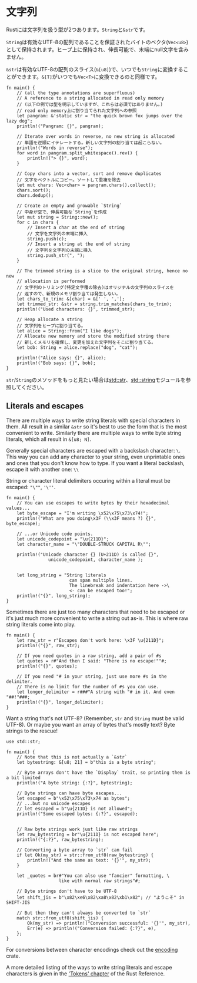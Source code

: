 <!--
# Strings
-->
# 文字列

<!--
There are two types of strings in Rust: `String` and `&str`.
-->
Rustには文字列を扱う型が2つあります。`String`と`&str`です。

<!--
A `String` is stored as a vector of bytes (`Vec<u8>`), but guaranteed to
always be a valid UTF-8 sequence. `String` is heap allocated, growable and not
null terminated.
-->
`String`は有効なUTF-8の配列であることを保証されたバイトのベクタ(`Vec<u8>`)として保持されます。ヒープ上に保持され、伸長可能で、末端にnull文字を含みません。

<!--
`&str` is a slice (`&[u8]`) that always points to a valid UTF-8 sequence, and
can be used to view into a `String`, just like `&[T]` is a view into `Vec<T>`.
-->
`&str`は有効なUTF-8の配列のスライス(`&[u8]`)で、いつでも`String`に変換することができます。`&[T]`がいつでも`Vec<T>`に変換できるのと同様です。

```rust,editable
fn main() {
    // (all the type annotations are superfluous)
    // A reference to a string allocated in read only memory
    // (以下の例では型を明示していますが、これらは必須ではありません。)
    // read only memory上に割り当てられた文字列への参照
    let pangram: &'static str = "the quick brown fox jumps over the lazy dog";
    println!("Pangram: {}", pangram);

    // Iterate over words in reverse, no new string is allocated
    // 単語を逆順にイテレートする。新しい文字列の割り当ては起こらない。
    println!("Words in reverse");
    for word in pangram.split_whitespace().rev() {
        println!("> {}", word);
    }

    // Copy chars into a vector, sort and remove duplicates
    // 文字をベクトルにコピー。ソートして重複を除去
    let mut chars: Vec<char> = pangram.chars().collect();
    chars.sort();
    chars.dedup();

    // Create an empty and growable `String`
    // 中身が空で、伸長可能な`String`を作成
    let mut string = String::new();
    for c in chars {
        // Insert a char at the end of string
        // 文字を文字列の末端に挿入
        string.push(c);
        // Insert a string at the end of string
        // 文字列を文字列の末端に挿入
        string.push_str(", ");
    }

    // The trimmed string is a slice to the original string, hence no new
    // allocation is performed
    // 文字列のトリミング(特定文字種の除去)はオリジナルの文字列のスライスを
    // 返すので、新規のメモリ割り当ては発生しない。
    let chars_to_trim: &[char] = &[' ', ','];
    let trimmed_str: &str = string.trim_matches(chars_to_trim);
    println!("Used characters: {}", trimmed_str);

    // Heap allocate a string
    // 文字列をヒープに割り当てる。
    let alice = String::from("I like dogs");
    // Allocate new memory and store the modified string there
    // 新しくメモリを確保し、変更を加えた文字列をそこに割り当てる。
    let bob: String = alice.replace("dog", "cat");

    println!("Alice says: {}", alice);
    println!("Bob says: {}", bob);
}
```

<!--
More `str`/`String` methods can be found under the
[std::str][str] and
[std::string][string]
modules
-->
`str`/`String`のメソッドをもっと見たい場合は[std::str][str]、[std::string][string]モジュールを参照してください。

## Literals and escapes

There are multiple ways to write string literals with special characters in them.
All result in a similar `&str` so it's best to use the form that is the most
convenient to write. Similarly there are multiple ways to write byte string literals,
which all result in `&[u8; N]`.

Generally special characters are escaped with a backslash character: `\`.
This way you can add any character to your string, even unprintable ones
and ones that you don't know how to type. If you want a literal backslash,
escape it with another one: `\\`

String or character literal delimiters occuring within a literal must be escaped: `"\""`, `'\''`.

```rust,editable
fn main() {
    // You can use escapes to write bytes by their hexadecimal values...
    let byte_escape = "I'm writing \x52\x75\x73\x74!";
    println!("What are you doing\x3F (\\x3F means ?) {}", byte_escape);

    // ...or Unicode code points.
    let unicode_codepoint = "\u{211D}";
    let character_name = "\"DOUBLE-STRUCK CAPITAL R\"";

    println!("Unicode character {} (U+211D) is called {}",
                unicode_codepoint, character_name );


    let long_string = "String literals
                        can span multiple lines.
                        The linebreak and indentation here ->\
                        <- can be escaped too!";
    println!("{}", long_string);
}
```

Sometimes there are just too many characters that need to be escaped or it's just
much more convenient to write a string out as-is. This is where raw string literals come into play.

```rust, editable
fn main() {
    let raw_str = r"Escapes don't work here: \x3F \u{211D}";
    println!("{}", raw_str);

    // If you need quotes in a raw string, add a pair of #s
    let quotes = r#"And then I said: "There is no escape!""#;
    println!("{}", quotes);

    // If you need "# in your string, just use more #s in the delimiter.
    // There is no limit for the number of #s you can use.
    let longer_delimiter = r###"A string with "# in it. And even "##!"###;
    println!("{}", longer_delimiter);
}
```

Want a string that's not UTF-8? (Remember, `str` and `String` must be valid UTF-8).
Or maybe you want an array of bytes that's mostly text? Byte strings to the rescue!

```rust, editable
use std::str;

fn main() {
    // Note that this is not actually a `&str`
    let bytestring: &[u8; 21] = b"this is a byte string";

    // Byte arrays don't have the `Display` trait, so printing them is a bit limited
    println!("A byte string: {:?}", bytestring);

    // Byte strings can have byte escapes...
    let escaped = b"\x52\x75\x73\x74 as bytes";
    // ...but no unicode escapes
    // let escaped = b"\u{211D} is not allowed";
    println!("Some escaped bytes: {:?}", escaped);


    // Raw byte strings work just like raw strings
    let raw_bytestring = br"\u{211D} is not escaped here";
    println!("{:?}", raw_bytestring);

    // Converting a byte array to `str` can fail
    if let Ok(my_str) = str::from_utf8(raw_bytestring) {
        println!("And the same as text: '{}'", my_str);
    }

    let _quotes = br#"You can also use "fancier" formatting, \
                    like with normal raw strings"#;

    // Byte strings don't have to be UTF-8
    let shift_jis = b"\x82\xe6\x82\xa8\x82\xb1\x82"; // "ようこそ" in SHIFT-JIS

    // But then they can't always be converted to `str`
    match str::from_utf8(shift_jis) {
        Ok(my_str) => println!("Conversion successful: '{}'", my_str),
        Err(e) => println!("Conversion failed: {:?}", e),
    };
}
```

For conversions between character encodings check out the [encoding][encoding-crate] crate.

A more detailed listing of the ways to write string literals and escape characters
is given in the ['Tokens' chapter][tokens] of the Rust Reference.

[str]: https://doc.rust-lang.org/std/str/
[string]: https://doc.rust-lang.org/std/string/
[tokens]: https://doc.rust-lang.org/reference/tokens.html
[encoding-crate]: https://crates.io/crates/encoding
